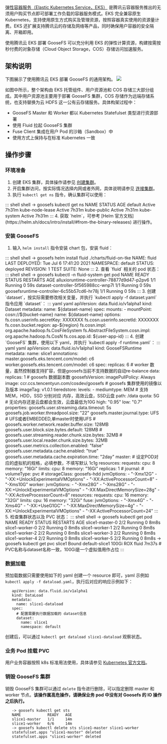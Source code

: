  [弹性容器服务（Elastic Kubernetes Service，EKS）](https://cloud.tencent.com/document/product/457/39804) 是腾讯云容器服务推出的无须用户购买节点即可部署工作负载的容器服务模式。EKS 完全兼容原生 Kubernetes，支持使用原生方式购买及管理资源，按照容器真实使用的资源量计费。EKS 还扩展支持腾讯云的存储及网络等产品，同时确保用户容器的安全隔离、开箱即用。

使用腾讯云 EKS 部署 GooseFS 可以充分利用 EKS 的弹性计算资源，构建按需按秒付费的对象存储（Cloud Object Storage，COS）存储访问加速服务。

## 架构说明

下图展示了使用腾讯云 EKS 部署 GooseFS 的通用架构。
![](https://main.qcloudimg.com/raw/edccf984a806e02a53dd2f88a6fb4728.jpg)

如图中所示，整个架构由 EKS 托管组件、用户资源池和 COS 存储三大部分组成。其中用户资源池主要用于部署 GooseFS 集群，COS 存储作为远端存储系统，也支持替换为云 HDFS 这一公有云存储服务。具体构架过程中：
- GooseFS Master 和 Worker 都以 Kubernetes Statefulset 类型进行资源部署
- 使用 Fluid 拉起 GooseFS 集群
- Fuse Client 集成在用户 Pod 的沙箱（Sandbox）中
- 使用方式上保持与在标准 Kubernetes 一致

## 操作步骤

### 环境准备

1. 创建 EKS 集群，具体操作请参见 [创建集群](https://cloud.tencent.com/document/product/457/39813)。
2. 开启集群访问，按实际情况选择内网或者外网，具体说明请参见 [连接集群](https://cloud.tencent.com/document/product/457/39814)。
3. 执行 `kubectl get ns` 指令，确认集群可以使用：
<dx-codeblock>
::: shell shell
   -> goosefs kubectl get ns
   NAME              STATUS   AGE
   default           Active   7h31m
   kube-node-lease   Active   7h31m
   kube-public       Active   7h31m
   kube-system       Active   7h31m
:::
</dx-codeblock>
4. 获取 `helm`，可参考 [Helm 官方文档](https://helm.sh/docs/intro/install/#from-the-binary-releases) 进行操作。

### 安装 GooseFS 

1. 输入 `helm install` 指令安装 chart 包，安装 fluid：
<dx-codeblock>
::: shell shell
   -> goosefs helm install fluid ./charts/fluid-on-tke
   NAME: fluid
   LAST DEPLOYED: Tue Jul  6 17:41:20 2021
   NAMESPACE: default
   STATUS: deployed
   REVISION: 1
   TEST SUITE: None
:::
</dx-codeblock>
2. 查看 `fluid` 相关的 pod 状态：
<dx-codeblock>
::: shell shell
   -> goosefs kubectl -n fluid-system get pod
   NAME                                         READY   STATUS    RESTARTS   AGE
   alluxioruntime-controller-78877d9d47-p2pv6   1/1     Running   0          59s
   dataset-controller-5f565988cc-wnp7l          1/1     Running   0          59s
   goosefsruntime-controller-6c55b57cd6-hr78j   1/1     Running   0          59s
:::
</dx-codeblock>
3. 创建 `dataset`，按实际需要修改相关变量，并执行 `kubectl apply -f dataset.yaml` 指令应用 `dataset`：
<dx-codeblock>
::: yaml yaml
   apiVersion: data.fluid.io/v1alpha1
   kind: Dataset
   metadata:
     name: ${dataset-name}
   spec:
     mounts:
     - mountPoint: cosn://${bucket-name}
       name: ${dataset-name}
       options:
         fs.cosn.userinfo.secretKey: XXXXXXX
         fs.cosn.userinfo.secretId: XXXXXXX
         fs.cosn.bucket.region: ap-${region}
         fs.cosn.impl: org.apache.hadoop.fs.CosFileSystem
         fs.AbstractFileSystem.cosn.impl: org.apache.hadoop.fs.CosN
         fs.cos.app.id: ${user-app-id}
:::
</dx-codeblock>
4. 创建 `GooseFS` 集群，使用以下 yaml，并执行 `kubectl apply -f runtime.yaml`：
<dx-codeblock>
::: yaml yaml
    apiVersion: data.fluid.io/v1alpha1
    kind: GooseFSRuntime
    metadata:
      name: slice1
      annotations:
        master.goosefs.eks.tencent.com/model: c6
        worker.goosefs.eks.tencent.com/model: c6
    spec:
      replicas: 6 # worker 数量，虽然控制器支持扩容，但是goosefs当前不支持数据的自动re-balance
      data:
        replicas: 1  # goosefs 数据副本数
      goosefsVersion:
        imagePullPolicy: Always
        image: ccr.ccs.tencentyun.com/cosdev/goosefs   # goosefs 集群使用的镜像以及版本
        imageTag: v1.0.1
      tieredstore:
        levels:
          - mediumtype: MEM # 支持MEM，HDD，SSD 分别对应 内存，高效云盘，SSD云盘
            path: /data
            quota: 5G   # 无论内存还是云盘都会生效，云盘最低为10G
            high: "0.95"
            low: "0.7"
      properties:
        goosefs.user.streaming.data.timeout: 5s
        goosefs.job.worker.threadpool.size: "22"
        goosefs.master.journal.type: UFS        # UFS或者EMBEDDED,单master时使用UFS
    #    goosefs.worker.network.reader.buffer.size: 128MB
        goosefs.user.block.size.bytes.default: 128MB
    #    goosefs.user.streaming.reader.chunk.size.bytes: 32MB
    #    goosefs.user.local.reader.chunk.size.bytes: 32MB
        goosefs.user.metrics.collection.enabled: "false"
        goosefs.user.metadata.cache.enabled: "true"
        goosefs.user.metadata.cache.expiration.time: "2day"
      master:
        # 设定POD对应的虚拟机的规格，必填参数，不填写默认 1c1g
        resources:
          requests:
            cpu: 8
            memory: "16Gi"
          limits:
            cpu: 8
            memory: "16Gi"
        replicas: 1
    #    journal:
    #      volumeType: pvc
    #      storageClass: goosefs-hdd
        jvmOptions:
          - "-Xmx12G"
          - "-XX:+UnlockExperimentalVMOptions"
          - "-XX:ActiveProcessorCount=8"
          - "-Xms10G"
      worker:
        jvmOptions:
          - "-Xmx28G"
          - "-Xms28G"
          - "-XX:+UnlockExperimentalVMOptions"
          - "-XX:MaxDirectMemorySize=28g"
          - "-XX:ActiveProcessorCount=8"
        resources:
          requests:
            cpu: 16
            memory: "32Gi"
          limits:
            cpu: 16
            memory: "32Gi"
      fuse:
        jvmOptions:
          - "-Xmx4G"
          - "-Xms4G"
          - "-XX:+UseG1GC"
          - "-XX:MaxDirectMemorySize=4g"
          - "-XX:+UnlockExperimentalVMOptions"
          - "-XX:ActiveProcessorCount=24"
:::
</dx-codeblock>
5. 检查集群状态以及 PVC 状态：
<dx-codeblock>
::: shell shell
   -> goosefs kubectl get pod
   NAME              READY   STATUS    RESTARTS   AGE
   slice1-master-0   2/2     Running   0          8m8s
   slice1-worker-0   2/2     Running   0          8m8s
   slice1-worker-1   2/2     Running   0          8m8s
   slice1-worker-2   2/2     Running   0          8m8s
   slice1-worker-3   2/2     Running   0          8m8s
   slice1-worker-4   2/2     Running   0          8m8s
   slice1-worker-5   2/2     Running   0          8m8s
   -> goosefs kubectl get pvc
   slice1 Bound default-slice1 100Gi ROX fluid 7m37s       # PVC名称与dataset名称一致，100Gi是一个虚拟值用作占位
:::
</dx-codeblock>


### 数据加载
预加载数据只需要使用如下的 yaml 创建一个 resource 即可，yaml 示例如 `kubectl apply -f dataload.yaml`，执行后对应的响应示例如下：
```
   apiVersion: data.fluid.io/v1alpha1
   kind: DataLoad
   metadata:
     name: slice1-dataload
   spec:
     # 配置需要执行数据加载的 dataset信息
     dataset:
       name: slice1
       namespace: default
```

创建后，可以通过 `kubectl get dataload slice1-dataload` 观察状态。

### 业务 Pod 挂载 PVC

用户业务容器按照 k8s 标准用法使用，具体请参见 [Kubernetes 官方文档](https://kubernetes.io/docs/concepts/storage/persistent-volumes/)。

### 销毁 GooseFS 集群

销毁 GooseFS 集群可以通过 `delete` 指令进行删除，可以指定删除 master 和 worker 节点。**该操作属高危操作，请确保业务 pod 中没有对 Goosefs 的 IO 操作之后执行。**
```
   -> goosefs kubectl get sts
   NAME            READY   AGE
   slice1-master   1/1     14m
   slice1-worker   6/6     14m
   -> goosefs kubectl delete sts slice1-master slice1-worker
   statefulset.apps "slice1-master" deleted
   statefulset.apps "slice1-worker" deleted
```
